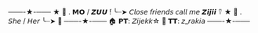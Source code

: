 ───-★-───
★ 🍁 . 𝗠𝗢 / 𝙕𝙐𝙐 ! 
ׂ╰┈➤ 𝘊𝘭𝘰𝘴𝘦 𝘧𝘳𝘪𝘦𝘯𝘥𝘴 𝘤𝘢𝘭𝘭 𝘮𝘦 𝙕𝙞𝙟𝙞𝙞 ⍢
★ 🧸 . 𝘚𝘩𝘦 / 𝘏𝘦𝘳 
╰┈➤ 🟰
───-★-───
🏠 𝗣𝗧: 𝘡𝘪𝘫𝘦𝘬𝘬☆
🎵 𝗧𝗧: 𝘻_𝘳𝘢𝘬𝘪𝘢
───-★-───
